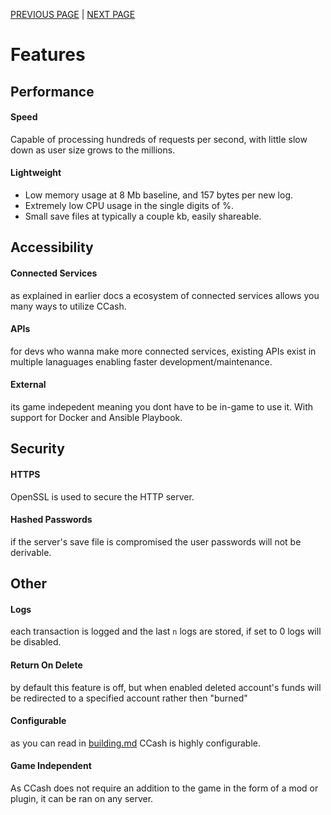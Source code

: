 [PREVIOUS PAGE](../connected_services/existing_services.md) | [NEXT PAGE](implementation.md)

# Features
## Performance
#### Speed
<!-- graphs -->
Capable of processing hundreds of requests per second, with little slow down as user size grows to the millions.
#### Lightweight
<!-- specs -->
* Low memory usage at 8 Mb baseline, and 157 bytes per new log.
* Extremely low CPU usage in the single digits of %.
* Small save files at typically a couple kb, easily shareable.
## Accessibility
#### Connected Services
as explained in earlier docs a ecosystem of connected services allows you many ways to utilize CCash.
#### APIs
for devs who wanna make more connected services, existing APIs exist in multiple lanaguages enabling faster development/maintenance.
#### External
its game indepedent meaning you dont have to be in-game to use it. With support for Docker and Ansible Playbook.
## Security
#### HTTPS
OpenSSL is used to secure the HTTP server.
#### Hashed Passwords
if the server's save file is compromised the user passwords will not be derivable.
## Other
#### Logs
each transaction is logged and the last `n` logs are stored, if set to 0 logs will be disabled.
#### Return On Delete
by default this feature is off, but when enabled deleted account's funds will be redirected to a specified account rather then "burned"
#### Configurable
as you can read in [building.md](../building.md) CCash is highly configurable.
#### Game Independent
As CCash does not require an addition to the game in the form of a mod or plugin, it can be ran on any server.
